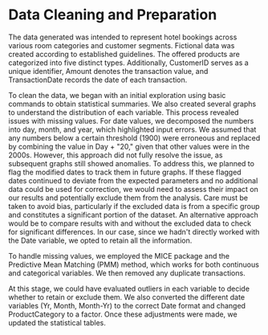 # Data Cleaning and Preparation


The data generated was intended to represent hotel bookings across various room categories and customer segments. Fictional data was created according to established guidelines. The offered products are categorized into five distinct types. Additionally, CustomerID serves as a unique identifier, Amount denotes the transaction value, and TransactionDate records the date of each transaction.

To clean the data, we began with an initial exploration using basic commands to obtain statistical summaries. We also created several graphs to understand the distribution of each variable. This process revealed issues with missing values. For date values, we decomposed the numbers into day, month, and year, which highlighted input errors. We assumed that any numbers below a certain threshold (1900) were erroneous and replaced by combining the value in Day + "20," given that other values were in the 2000s. However, this approach did not fully resolve the issue, as subsequent graphs still showed anomalies. To address this, we planned to flag the modified dates to track them in future graphs. If these flagged dates continued to deviate from the expected parameters and no additional data could be used for correction, we would need to assess their impact on our results and potentially exclude them from the analysis. Care must be taken to avoid bias, particularly if the excluded data is from a specific group and constitutes a significant portion of the dataset. An alternative approach would be to compare results with and without the excluded data to check for significant differences. In our case, since we hadn't directly worked with the Date variable, we opted to retain all the information.

To handle missing values, we employed the MICE package and the Predictive Mean Matching (PMM) method, which works for both continuous and categorical variables. We then removed any duplicate transactions.

At this stage, we could have evaluated outliers in each variable to decide whether to retain or exclude them. We also converted the different date variables (Yr, Month, Month-Yr) to the correct Date format and changed ProductCategory to a factor. Once these adjustments were made, we updated the statistical tables.
